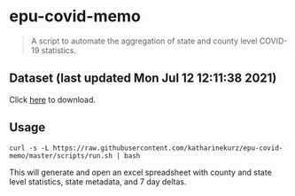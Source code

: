 # epu-covid-memo

> A script to automate the aggregation of state and county level COVID-19 statistics.

<!-- tmpl start -->

## Dataset (last updated Mon Jul 12 12:11:38 2021)

Click [here](https://covid-artifacts.s3.amazonaws.com/records/2021-7-12-121137-covid_artifact.xls) to download.

<!-- tmpl end -->

## Usage

```
curl -s -L https://raw.githubusercontent.com/katharinekurz/epu-covid-memo/master/scripts/run.sh | bash
```

This will generate and open an excel spreadsheet with county and state level statistics, state metadata, and 7 day deltas.